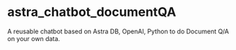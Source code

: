 # astra_chatbot_documentQA
A reusable chatbot based on Astra DB, OpenAI, Python to do Document Q/A on your own data.
